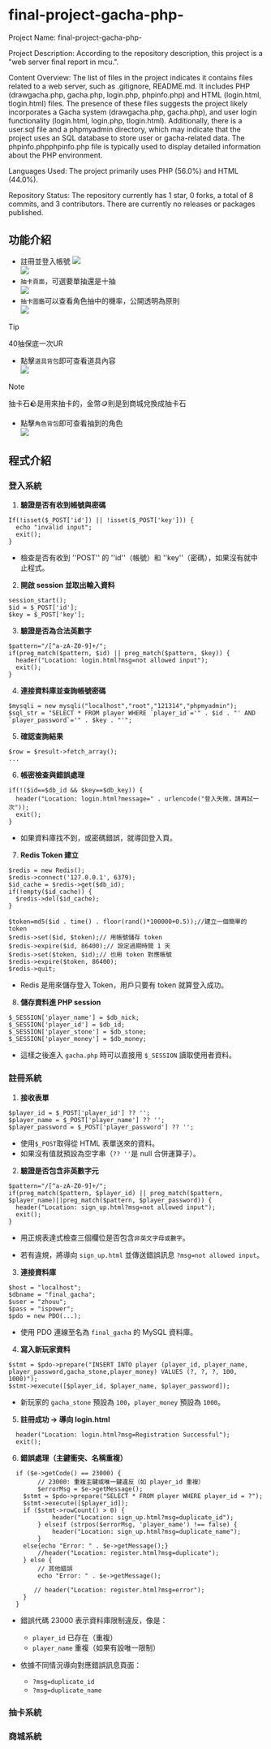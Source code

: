 # final-project-gacha-php-
Project Name: final-project-gacha-php-

Project Description: According to the repository description, this project is a "web server final report in mcu.".

Content Overview: The list of files in the project indicates it contains files related to a web server, such as .gitignore, README.md. It includes PHP (drawgacha.php, gacha.php, login.php, phpinfo.php) and HTML (login.html, tlogin.html) files. The presence of these files suggests the project likely incorporates a Gacha system (drawgacha.php, gacha.php), and user login functionality (login.html, login.php, tlogin.html). Additionally, there is a user.sql file and a phpmyadmin directory, which may indicate that the project uses an SQL database to store user or gacha-related data. The phpinfo.phpphpinfo.php file is typically used to display detailed information about the PHP environment.

Languages Used: The project primarily uses PHP (56.0%) and HTML (44.0%).

Repository Status: The repository currently has 1 star, 0 forks, a total of 8 commits, and 3 contributors. There are currently no releases or packages published.

## 功能介紹
* 註冊並登入帳號
![](https://meee.com.tw/zYO3Ymr.png)<br>
![](https://i.meee.com.tw/9bfTHNp.png)<br>
* `抽卡頁面`，可選要單抽還是十抽<br>
![](https://i.meee.com.tw/pV62gYo.png)<br>
* `抽卡圖鑑`可以查看角色抽中的機率，公開透明為原則<br>
![](https://i.meee.com.tw/2IkVWp6.png)<br>

> [!TIP]
> 40抽保底一次UR<br>

* 點擊`道具背包`即可查看道具內容<br>
![](https://i.meee.com.tw/N8bOwhs.png)<br>

> [!NOTE]
> 抽卡石🪨是用來抽卡的，金幣🪙則是到商城兌換成抽卡石<br>

* 點擊`角色背包`即可查看抽到的角色<br>
![](https://i.meee.com.tw/iopvaXX.png)<br>

## 程式介紹
### 登入系統
1. **驗證是否有收到帳號與密碼**
```
If(!isset($_POST['id']) || !isset($_POST['key'])) {
  echo "invalid input";
  exit();
}
```
* 檢查是否有收到 ''POST'' 的 ''id''（帳號）和 ''key''（密碼），如果沒有就中止程式。

2. **開啟 session 並取出輸入資料**
```
session_start();
$id = $_POST['id'];
$key = $_POST['key'];
```

3. **驗證是否為合法英數字**
```
$pattern="/[^a-zA-Z0-9]+/";
if(preg_match($pattern, $id) || preg_match($pattern, $key)) {
  header("Location: login.html?msg=not allowed input");
  exit();
}
```

4. **連接資料庫並查詢帳號密碼**
```
$mysqli = new mysqli("localhost","root","121314","phpmyadmin");
$sql_str = "SELECT * FROM player WHERE `player_id`='" . $id . "' AND `player_password`='" . $key . "'";
```

5. **確認查詢結果**
```
$row = $result->fetch_array();
...
```

6. **帳密檢查與錯誤處理**
```
if(!($id==$db_id && $key==$db_key)) {
  header("Location: login.html?message=" . urlencode("登入失敗，請再試一次"));
  exit();
}
```
* 如果資料庫找不到，或密碼錯誤，就導回登入頁。

7. **Redis Token 建立**
```
$redis = new Redis();
$redis->connect('127.0.0.1', 6379);
$id_cache = $redis->get($db_id);
if(!empty($id_cache)) {
  $redis->del($id_cache);
}

$token=md5($id . time() . floor(rand()*100000+0.5));//建立一個簡單的 token
$redis->set($id, $token);// 用帳號儲存 token
$redis->expire($id, 86400);// 設定過期時間 1 天
$redis->set($token, $id);// 也用 token 對應帳號
$redis->expire($token, 86400);
$redis->quit;
```
* Redis 是用來儲存登入 Token，用戶只要有 token 就算登入成功。

8. **儲存資料進 PHP session**
```
$_SESSION['player_name'] = $db_nick;
$_SESSION['player_id'] = $db_id;
$_SESSION['player_stone'] = $db_stone;
$_SESSION['player_money'] = $db_money;
```
* 這樣之後進入 ``gacha.php`` 時可以直接用 ``$_SESSION`` 讀取使用者資料。

   
### 註冊系統
1. **接收表單**
```
$player_id = $_POST['player_id'] ?? '';
$player_name = $_POST['player_name'] ?? '';
$player_password = $_POST['player_password'] ?? '';
```
* 使用``$_POST``取得從 HTML 表單送來的資料。
* 如果沒有值就預設為空字串（``?? ''``是 null 合併運算子）。
 
2. **驗證是否包含非英數字元**
```
$pattern="/[^a-zA-Z0-9]+/";
if(preg_match($pattern, $player_id) || preg_match($pattern, $player_name)||preg_match($pattern, $player_password)) {
  header("Location: sign_up.html?msg=not allowed input");
  exit();
}
```
* 用正規表達式檢查三個欄位是否包含``非英文字母或數字``。

* 若有違規，將導向 ``sign_up.html`` 並傳送錯誤訊息 ``?msg=not allowed input``。
 
3. **連接資料庫**
```
$host = "localhost";
$dbname = "final_gacha";
$user = "zhouu";
$pass = "ispower";
$pdo = new PDO(...);
```
* 使用 PDO 連線至名為 ``final_gacha`` 的 MySQL 資料庫。
 
4. **寫入新玩家資料**
```
$stmt = $pdo->prepare("INSERT INTO player (player_id, player_name, player_password,gacha_stone,player_money) VALUES (?, ?, ?, 100, 1000)");
$stmt->execute([$player_id, $player_name, $player_password]);
```
* 新玩家的 ``gacha_stone`` 預設為 ``100``，``player_money`` 預設為 ``1000``。
  
  
5. **註冊成功 → 導向 login.html**
```
  header("Location: login.html?msg=Registration Successful");
  exit();
```

6. **錯誤處理（主鍵衝突、名稱重複）**
```
  if ($e->getCode() == 23000) {
        // 23000: 重複主鍵或唯一鍵違反（如 player_id 重複）
        $errorMsg = $e->getMessage();
	$stmt = $pdo->prepare("SELECT * FROM player WHERE player_id = ?");
	$stmt->execute([$player_id]);
	if ($stmt->rowCount() > 0) {
            header("Location: sign_up.html?msg=duplicate_id");
        } elseif (strpos($errorMsg, 'player_name') !== false) {
            header("Location: sign_up.html?msg=duplicate_name");
        }
	else{echo "Error: " . $e->getMessage();} 
        //header("Location: register.html?msg=duplicate");
    } else {
        // 其他錯誤
        echo "Error: " . $e->getMessage();

       // header("Location: register.html?msg=error");
    }
  }
```
* 錯誤代碼 23000 表示資料庫限制違反，像是：
  * ``player_id`` 已存在（重複）
  * ``player_name`` 重複（如果有設唯一限制）

* 依據不同情況導向對應錯誤訊息頁面：
  * ``?msg=duplicate_id``
  * ``?msg=duplicate_name``

### 抽卡系統
### 商城系統
